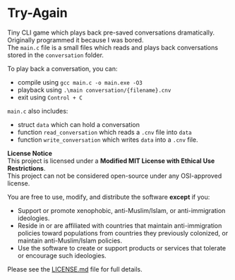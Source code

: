 # Try-Again

Tiny CLI game which plays back pre-saved conversations dramatically. Originally programmed it because I was bored.  
The `main.c` file is a small files which reads and plays back conversations stored in the `conversation` folder.  

To play back a conversation, you can:
- compile using `gcc main.c -o main.exe -O3`  
- playback using `.\main conversation/{filename}.cnv`  
- exit using `Control + C`

`main.c` also includes:
- struct `data` which can hold a conversation  
- function `read_conversation` which reads a `.cnv` file into `data`  
- function `write_conversation` which writes `data` into a `.cnv` file.   


**License Notice**  
This project is licensed under a **Modified MIT License with Ethical Use Restrictions**.  
This project can not be considered open-source under any OSI-approved license.

You are free to use, modify, and distribute the software **except** if you:

- Support or promote xenophobic, anti-Muslim/Islam, or anti-immigration ideologies.
- Reside in or are affiliated with countries that maintain anti-immigration policies toward populations from countries they previously colonized, or maintain anti-Muslim/Islam policies.
- Use the software to create or support products or services that tolerate or encourage such ideologies.

Please see the [LICENSE.md](./LICENSE.md) file for full details.
